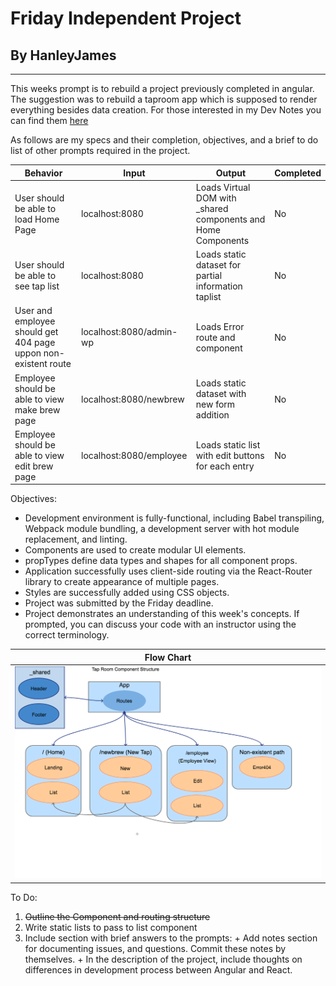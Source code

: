 # Friday Independent Project
## By HanleyJames
---------------------
  This weeks prompt is to rebuild a project previously completed in angular. The suggestion was to rebuild a taproom app which is supposed to render everything besides data creation. 
  For those interested in my Dev Notes you can find them [here](../src/assets/md/DEVJOURNAL.md)
  
  As follows are my specs and their completion, objectives, and a brief to do list of other prompts required in the project.

|Behavior|Input|Output|Completed|
|--------|-----|------|---------|
|User should be able to load Home Page|localhost:8080|Loads Virtual DOM with _shared components and Home Components|No|
|User should be able to see tap list|localhost:8080|Loads static dataset for partial information taplist|No|
|User and employee should get 404 page uppon non-existent route|localhost:8080/admin-wp|Loads Error route and component|No|
|Employee should be able to view make brew page|localhost:8080/newbrew|Loads static dataset with new form addition|No|
|Employee should be able to view edit brew page|localhost:8080/employee|Loads static list with edit buttons for each entry|No|



Objectives:
+ Development environment is fully-functional, including Babel transpiling, Webpack module bundling, a development server with hot module replacement, and linting.
+ Components are used to create modular UI elements.
+ propTypes define data types and shapes for all component props.
+ Application successfully uses client-side routing via the React-Router library to create appearance of multiple pages.
+ Styles are successfully added using CSS objects.
+ Project was submitted by the Friday deadline.
+ Project demonstrates an understanding of this week's concepts. If prompted, you can discuss your code with an instructor using the correct terminology.

| Flow Chart|
|-----------|
|![alt text](./src/assets/md/FlowChart.png)|


To Do:
  1. ~~Outline the Component and routing structure~~
  2. Write static lists to pass to list component
  3. Include section with brief answers to the prompts:
    + Add notes section for documenting issues, and questions. Commit these notes by themselves.
    + In the description of the project, include thoughts on differences in development process between Angular and React.